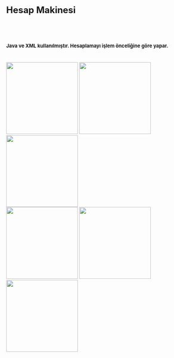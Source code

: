 # <span style="font-size:24px;">Hesap Makinesi</span> <br> <br>
# <p style="font-size:13px;">Java ve XML kullanılmıştır. Hesaplamayı işlem önceliğine göre yapar.</p>

<br>

<img src="https://github.com/ykphn/HesapMakinesi/assets/116540963/144e6380-678b-44d3-9b46-eb941aaaa8fd" width="192">
<img src="https://github.com/ykphn/HesapMakinesi/assets/116540963/abad3a42-c547-4a0b-8c98-85d2fe1dfdd3" width="192">
<img src="https://github.com/ykphn/HesapMakinesi/assets/116540963/d06e8694-ac46-429e-8c18-c79d4952247b" width="192">

<br>

<img src="https://github.com/ykphn/HesapMakinesi/assets/116540963/ed87ea11-9e03-48c5-ac09-0f174f5fa8a6" width="192">
<img src="https://github.com/ykphn/HesapMakinesi/assets/116540963/3161c814-c4c4-4383-af3d-f85c42c35129" width="192">
<img src="https://github.com/ykphn/HesapMakinesi/assets/116540963/7bb43747-550d-40dc-aa71-52ec54a7b12c" width="192">
